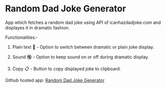# Random Dad Joke Generator

App which fetches a random dad joke using API of icanhazdadjoke.com and displayes it in dramatic fashion.

Functionalities:-
1. Plain text 📄 - Option to switch between dramatic or plain joke display.

2. Sound 🔇 - Option to keep sound on or off during dramatic display.

3. Copy 📋 - Button to copy displayed joke to clipboard.

Github hosted app: [Random Dad Joke Generator](https://bhavyakanodia.github.io/Random-Dad-Joke/)
